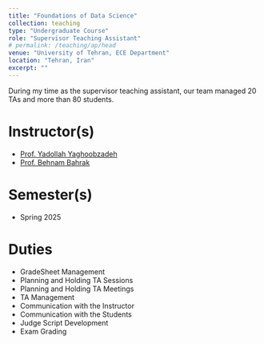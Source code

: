 ```yaml
---
title: "Foundations of Data Science"
collection: teaching
type: "Undergraduate Course"
role: "Supervisor Teaching Assistant"
# permalink: /teaching/ap/head
venue: "University of Tehran, ECE Department"
location: "Tehran, Iran"
excerpt: ""
---
```


During my time as the supervisor teaching assistant, our team managed 20 TAs and more than 80 students.

Instructor(s)
======

- [Prof. Yadollah Yaghoobzadeh](https://scholar.google.com/citations?user=TvGqaqAAAAAJ&hl=en)
- [Prof. Behnam Bahrak](https://scholar.google.com/citations?user=1IdcoLMAAAAJ&hl=en)

Semester(s)
======

- Spring 2025

Duties
======

- GradeSheet Management
- Planning and Holding TA Sessions
- Planning and Holding TA Meetings
- TA Management
- Communication with the Instructor
- Communication with the Students
- Judge Script Development
- Exam Grading
